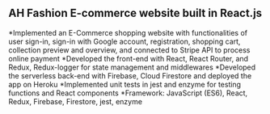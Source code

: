 ## AH Fashion E-commerce website built in React.js

*Implemented an E-Commerce shopping website with functionalities of user sign-in, sign-in with Google account, registration, shopping cart, collection preview and overview, and connected to Stripe API to process online payment
*Developed the front-end with React, React Router, and Redux, Redux-logger for state management and middlewares
*Developed the serverless back-end with Firebase, Cloud Firestore and deployed the app on Heroku
*Implemented unit tests in jest and enzyme for testing functions and React components
*Framework: JavaScript (ES6), React, Redux, Firebase, Firestore, jest, enzyme
